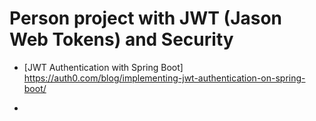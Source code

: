 # Person project with JWT (Jason Web Tokens) and Security

-  [JWT Authentication with Spring Boot] https://auth0.com/blog/implementing-jwt-authentication-on-spring-boot/  

-  [Security]: https://dzone.com/articles/securing-spring-boot-microservices-with-json-web-t

